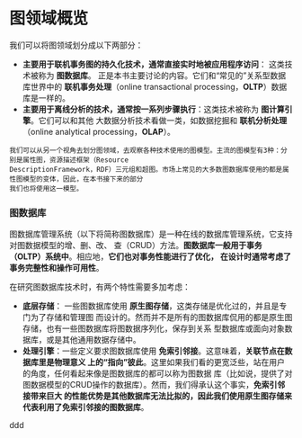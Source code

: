 图领域概览
================================================================================
我们可以将图领域划分成以下两部分：
+ **主要用于联机事务图的持久化技术，通常直接实时地被应用程序访问**： 这类技术被称为 **图数据库**。
正是本书主要讨论的内容。它们和“常见的”关系型数据库世界中的 **联机事务处理**（online transactional
processing，**OLTP**）数据库是一样的。
+ **主要用于离线分析的技术，通常按一系列步骤执行**：这类技术被称为 **图计算引擎**。它们可以和其他
大数据分析技术看做一类，如数据挖掘和 **联机分析处理**（online analytical processing，**OLAP**）。
```
我们可以从另一个视角去划分图领域，去观察各种技术使用的图模型。主流的图模型有3种：分别是属性图，资源描述框架（Resource
DescriptionFramework，RDF）三元组和超图。市场上常见的大多数图数据库使用的都是属性图模型的变体，因此，在本书接下来的部分
我们也将使用这一模型。
```

### 图数据库
图数据库管理系统（以下将简称图数据库）是一种在线的数据库管理系统，它支持对图数据模型的增、删、改、
查（CRUD）方法。**图数据库一般用于事务（OLTP）系统中**。相应地，**它们也对事务性能进行了优化，
在设计时通常考虑了事务完整性和操作可用性**。

在研究图数据库技术时，有两个特性需要多加考虑：
+ **底层存储**： 一些图数据库使用 **原生图存储**，这类存储是优化过的，并且是专门为了存储和管理图
而设计的。然而并不是所有的图数据库侃用的都是原生图存储，也有一些图数据库将图数据序列化，保存到关系
型数据库或面向对象数据库，或是其他通用数据存储中。
+ **处理引擎**：一些定义要求图数据库使用 **免索引邻接**。这意味着，**关联节点在数据库里是物理意义
上的“指向”彼此**。这里如果我们看的更宽泛些，站在用户的角度，任何看起来像是图数据库的都可以称为图数据
库（比如说，提供了对图数据模型的CRUD操作的数据库）。然而，我们得承认这个事实，**免索引邻接带来巨大
的性能优势是其他数据库无法比拟的，因此我们使用原生图存储来代表利用了免索引邻接的图数据库**。









































ddd
